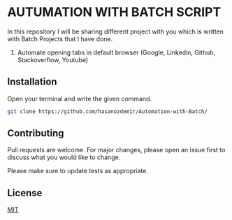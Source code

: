 # AUTUMATION WITH BATCH SCRIPT
In this repository I will be sharing different project with you which is written with Batch
Projects that I have done.
1. Automate opening tabs in default browser (Google, Linkedin, Github, Stackoverflow, Youtube)

## Installation
Open your terminal and write the given command.
                                                                                                                
```bash
git clone https://github.com/hasanozdem1r/Automation-with-Batch/
```

## Contributing
Pull requests are welcome. For major changes, please open an issue first to discuss what you would like to change.

Please make sure to update tests as appropriate.

## License
[MIT](https://choosealicense.com/licenses/mit/)
